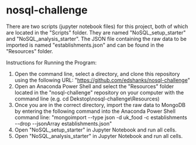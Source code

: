 # nosql-challenge
There are two scripts (jupyter notebook files) for this project, both of which are located in the "Scripts" folder. They are named "NoSQL_setup_starter" and "NoSQL_analysis_starter". The JSON file containing the raw data to be imported is named "establishments.json" and can be found in the "Resources" folder.

Instructions for Running the Program:
1. Open the command line, select a directory, and clone this repository using the following URL:  "https://github.com/edshanks/nosql-challenge"
3. Open an Anaconda Power Shell and select the "Resources" folder located in the "nosql-challenge" repository on your computer with the command line (e.g. cd Dekstop\nosql-challenge\Resources)
4. Once you are in the correct directory, import the raw data to MongoDB by entering the following command into the Anaconda Power Shell command line:  "mongoimport --type json -d uk_food -c establishments --drop --jsonArray establishments.json"
5. Open "NoSQL_setup_starter" in Jupyter Notebook and run all cells. 
6. Open "NoSQL_analysis_starter" in Jupyter Notebook and run all cells. 

